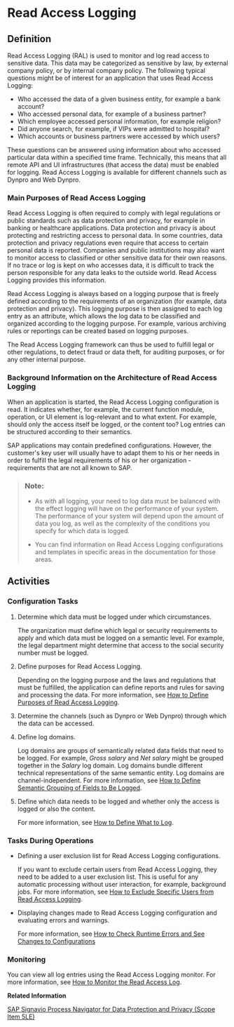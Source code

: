 <!-- loio5688c3a63f4e400e841a4c7afc2bee8b -->

# Read Access Logging



<a name="loio5688c3a63f4e400e841a4c7afc2bee8b__section_N1007D_N1007A_N10002"/>

## Definition

Read Access Logging \(RAL\) is used to monitor and log read access to sensitive data. This data may be categorized as sensitive by law, by external company policy, or by internal company policy. The following typical questions might be of interest for an application that uses Read Access Logging:

-   Who accessed the data of a given business entity, for example a bank account?
-   Who accessed personal data, for example of a business partner?
-   Which employee accessed personal information, for example religion?
-   Did anyone search, for example, if VIPs were admitted to hospital?
-   Which accounts or business partners were accessed by which users?

These questions can be answered using information about who accessed particular data within a specified time frame. Technically, this means that all remote API and UI infrastructures \(that access the data\) must be enabled for logging. Read Access Logging is available for different channels such as Dynpro and Web Dynpro.



### Main Purposes of Read Access Logging

Read Access Logging is often required to comply with legal regulations or public standards such as data protection and privacy, for example in banking or healthcare applications. Data protection and privacy is about protecting and restricting access to personal data. In some countries, data protection and privacy regulations even require that access to certain personal data is reported. Companies and public institutions may also want to monitor access to classified or other sensitive data for their own reasons. If no trace or log is kept on who accesses data, it is difficult to track the person responsible for any data leaks to the outside world. Read Access Logging provides this information.

Read Access Logging is always based on a logging purpose that is freely defined according to the requirements of an organization \(for example, data protection and privacy\). This logging purpose is then assigned to each log entry as an attribute, which allows the log data to be classified and organized according to the logging purpose. For example, various archiving rules or reportings can be created based on logging purposes.

The Read Access Logging framework can thus be used to fulfill legal or other regulations, to detect fraud or data theft, for auditing purposes, or for any other internal purpose.



### Background Information on the Architecture of Read Access Logging

When an application is started, the Read Access Logging configuration is read. It indicates whether, for example, the current function module, operation, or UI element is log-relevant and to what extent. For example, should only the access itself be logged, or the content too? Log entries can be structured according to their semantics.

SAP applications may contain predefined configurations. However, the customer's key user will usually have to adapt them to his or her needs in order to fulfill the legal requirements of his or her organization - requirements that are not all known to SAP.

> ### Note:  
> -   As with all logging, your need to log data must be balanced with the effect logging will have on the performance of your system. The performance of your system will depend upon the amount of data you log, as well as the complexity of the conditions you specify for which data is logged.
> 
> -   You can find information on Read Access Logging configurations and templates in specific areas in the documentation for those areas.



<a name="loio5688c3a63f4e400e841a4c7afc2bee8b__section_N10119_N1007A_N10002"/>

## Activities



### Configuration Tasks

1.  Determine which data must be logged under which circumstances.

    The organization must define which legal or security requirements to apply and which data must be logged on a semantic level. For example, the legal department might determine that access to the social security number must be logged.

2.  Define purposes for Read Access Logging.

    Depending on the logging purpose and the laws and regulations that must be fulfilled, the application can define reports and rules for saving and processing the data. For more information, see [How to Define Purposes of Read Access Logging](how-to-define-purposes-of-read-access-logging-591b668.md).

3.  Determine the channels \(such as Dynpro or Web Dynpro\) through which the data can be accessed.
4.  Define log domains.

    Log domains are groups of semantically related data fields that need to be logged. For example, *Gross salary* and *Net salary* might be grouped together in the *Salary* log domain. Log domains bundle different technical representations of the same semantic entity. Log domains are channel-independent. For more information, see [How to Define Semantic Grouping of Fields to Be Logged](how-to-define-semantic-grouping-of-fields-to-be-logged-bac9a42.md).

5.  Define which data needs to be logged and whether only the access is logged or also the content.

    For more information, see [How to Define What to Log](how-to-define-what-to-log-0eb5542.md).




### Tasks During Operations

-   Defining a user exclusion list for Read Access Logging configurations.

    If you want to exclude certain users from Read Access Logging, they need to be added to a user exclusion list. This is useful for any automatic processing without user interaction, for example, background jobs. For more information, see [How to Exclude Specific Users from Read Access Logging](how-to-exclude-specific-users-from-read-access-logging-9ee32b3.md).

-   Displaying changes made to Read Access Logging configuration and evaluating errors and warnings.

    For more information, see [How to Check Runtime Errors and See Changes to Configurations](how-to-check-runtime-errors-and-see-changes-to-configurations-db0eade.md)




### Monitoring

You can view all log entries using the Read Access Logging monitor. For more information, see [How to Monitor the Read Access Log](how-to-monitor-the-read-access-log-5a1011a.md).

**Related Information**  


[SAP Signavio Process Navigator for Data Protection and Privacy \(Scope Item 5LE\)](https://me.sap.com/processnavigator/SolP/5LE)

